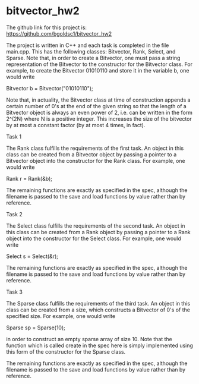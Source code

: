 # bitvector_hw2

The github link for this project is: https://github.com/bgoldsc1/bitvector_hw2

The project is written in C++ and each task is completed in the file main.cpp. This has the following classes: Bitvector, Rank, Select, and Sparse. Note that, in order to create a Bitvector, one must pass a string representation of the Bitvector to the constructor for the Bitvector class. For example, to create the Bitvector 01010110 and store it in the variable b, one would write

Bitvector b = Bitvector("01010110");

Note that, in actuality, the Bitvector class at time of construction appends a certain number of 0's at the end of the given string so that the length of a Bitvector object is always an even power of 2, i.e. can be written in the form 2^(2N) where N is a positive integer. This increases the size of the bitvector by at most a constant factor (by at most 4 times, in fact). 

Task 1

The Rank class fulfills the requirements of the first task. An object in this class can be created from a Bitvector object by passing a pointer to a Bitvector object into the constructor for the Rank class. For example, one would write

Rank r = Rank(&b);

The remaining functions are exactly as specified in the spec, although the filename is passed to the save and load functions by value rather than by reference.

Task 2

The Select class fulfills the requirements of the second task. An object in this class can be created from a Rank object by passing a pointer to a Rank object into the constructor for the Select class. For example, one would write

Select s = Select(&r);

The remaining functions are exactly as specified in the spec, although the filename is passed to the save and load functions by value rather than by reference.

Task 3

The Sparse class fulfills the requirements of the third task. An object in this class can be created from a size, which constructs a Bitvector of 0's of the specified size. For example, one would write

Sparse sp = Sparse(10);

in order to construct an empty sparse array of size 10. Note that the function which is called create in the spec here is simply implemented using this form of the constructor for the Sparse class. 

The remaining functions are exactly as specified in the spec, although the filename is passed to the save and load functions by value rather than by reference.
